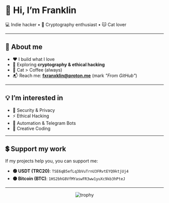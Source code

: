 # 👋 Hi, I’m Franklin  

💻 Indie hacker • 🔐 Cryptography enthusiast • 🐱 Cat lover  

---

## 👀 About me  
- ❤️ I build what I love  
- 🌱 Exploring **cryptography & ethical hacking**  
- 🐾 Cat > Coffee (always)  
- 📬 Reach me: **fxranxklin@proton.me** (mark *"From GitHub"*)  

---

## 💡 I’m interested in
- 🔑 Security & Privacy  
- ⚡ Ethical Hacking  
- 🤖 Automation & Telegram Bots  
- 🎨 Creative Coding  

---

## 💲 Support my work  

If my projects help you, you can support me:  

- **🟢 USDT (TRC20)**: `TSE6qB5efLq3bVuTrnU3FRvtEYQ9ktjUj4`  
- **🟠 Bitcoin (BTC)**: `1HS2bhG8VfMYaswFR3ww1yuXc9kb3hPteJ`  

---

<p align="center">
  <img src="https://github-profile-trophy.vercel.app/?username=franklin-lol&theme=radical&margin-w=15&margin-h=15&column=6" alt="trophy" />
